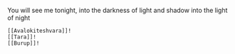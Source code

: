 You will see me tonight,
    into the darkness of light and shadow
    into the light of night

    [[Avalokiteshvara]]!
    [[Tara]]!
    [[Burup]]!
